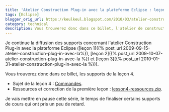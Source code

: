 ```yaml
---
title: 'Atelier Construction Plug-in avec la plateforme Eclipse : leçon 4 / Commandes'
tags: [Eclipse]
blogger_orig_url: https://keulkeul.blogspot.com/2010/03/atelier-construction-plug-in-avec-la.html
category: technical
description: Vous trouverez donc dans ce billet, l'atelier de construction de commandes avec la plateforme Eclipse.
---
```


Je continue la diffusion des supports concernant l'atelier Construction Plug-in avec la plateforme Eclipse ([leçon 1]({% post_url 2009-09-15-atelier-construction-plug-in-avec-la%}), [leçon 2]({% post_url 2009-10-07-atelier-construction-plug-in-avec-la %}) et [leçon 3]({% post_url 2010-01-31-atelier-construction-plug-in-avec-la %})).
  
Vous trouverez donc dans ce billet, les supports de la leçon 4.

* Sujet de la leçon 4 : [Commandes](http://mbaron.developpez.com/tutoriels/eclipse/utilisation-commandes-part4)[](ftp://ftp-developpez.com/mbaron/eclipse/lesson4-commands.pdf).
* Ressources et correction de la première leçon : [lesson4-ressources.zip](http://mbaron.developpez.com/tutoriels/eclipse/utilisation-commandes-part4/fichiers/lesson4-ressources.zip).

Je vais mettre en pause cette série, le temps de finaliser certains supports de cours qui ont pris un peu de retard.